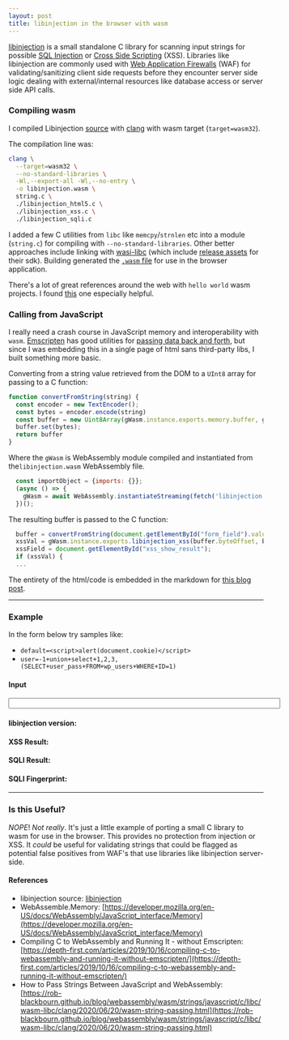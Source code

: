 ```yaml
---
layout: post
title: libinjection in the browser with wasm
---
```


[libinjection](https://github.com/libinjection/libinjection) is a small standalone C library for scanning input strings for possible [SQL Injection](https://en.wikipedia.org/wiki/SQL_injection) or [Cross Side Scripting](https://en.wikipedia.org/wiki/Cross-site_scripting) (XSS).  Libraries like libinjection are commonly used with [Web Application Firewalls](https://en.wikipedia.org/wiki/Web_application_firewall) (WAF) for validating/sanitizing client side requests before they encounter server side logic dealing with external/internal resources like database access or server side API calls.


### Compiling wasm

I compiled Libinjection [source](https://github.com/libinjection/libinjection) with [clang](https://clang.llvm.org/) with wasm target (`target=wasm32`).

The compilation line was:

```sh
clang \
  --target=wasm32 \
  --no-standard-libraries \
  -Wl,--export-all -Wl,--no-entry \
  -o libinjection.wasm \
  string.c \
  ./libinjection_html5.c \
  ./libinjection_xss.c \
  ./libinjection_sqli.c
```

I added a few C utilities from `libc` like `memcpy`/`strnlen` etc into a module (`string.c`) for compiling with `--no-standard-libraries`.  Other better approaches include linking with [wasi-libc](https://github.com/WebAssembly/wasi-libc) (which include [release assets](https://github.com/WebAssembly/wasi-sdk/releases) for their sdk).  Building generated the [`.wasm` file](https://github.com/tinselcity/tinselcity.github.io/blob/master/dat/blog/2023_2_26_Libinjection_Wasm/libinjection.wasm) for use in the browser application.

There's a lot of great references around the web with `hello world` wasm projects.  I found [this](https://depth-first.com/articles/2019/10/16/compiling-c-to-webassembly-and-running-it-without-emscripten/) one especially helpful.

### Calling from JavaScript

I really need a crash course in JavaScript memory and interoperability with `wasm`.  [Emscripten](https://emscripten.org/) has good utilities for [passing data back and forth](https://emscripten.org/docs/porting/connecting_cpp_and_javascript/Interacting-with-code.html#call-compiled-c-c-code-directly-from-javascript), but since I was embedding this in a single page of html sans third-party libs, I built something more basic.

Converting from a string value retrieved from the DOM to a `UInt8` array for passing to a C function:

```js
function convertFromString(string) {
  const encoder = new TextEncoder();
  const bytes = encoder.encode(string)
  const buffer = new Uint8Array(gWasm.instance.exports.memory.buffer, gMemory, bytes.byteLength + 1)
  buffer.set(bytes);
  return buffer
}
```

Where the `gWasm` is WebAssembly module compiled and instantiated from the`libinjection.wasm` WebAssembly file.

```js
  const importObject = {imports: {}};
  (async () => {
    gWasm = await WebAssembly.instantiateStreaming(fetch('libinjection.wasm'), importObject);
  })();
```

The resulting buffer is passed to the C function:

```js
  buffer = convertFromString(document.getElementById("form_field").value);
  xssVal = gWasm.instance.exports.libinjection_xss(buffer.byteOffset, buffer.length);
  xssField = document.getElementById("xss_show_result");
  if (xssVal) {
  ...
```

The entirety of the html/code is embedded in the markdown for [this blog post](https://raw.githubusercontent.com/tinselcity/tinselcity.github.io/master/_posts/2023-2-26-Libinjection-Wasm.md).

---

### Example

In the form below try samples like:

- `default=<script>alert(document.cookie)</script>`
- `user=-1+union+select+1,2,3,(SELECT+user_pass+FROM+wp_users+WHERE+ID=1)`

#### Input
<div>
<input id="form_field" size="64" type="text" onKeyPress="testOnKeyPress()" onKeyUp="testOnKeyPress()">
</div>

<div>
<h4>libinjection version: <span id="version_field"></span></h4>
<h4>XSS Result:       <span id="xss_show_result"></span></h4>
<h4>SQLI Result:      <span id="sqli_show_result"></span></h4>
<h4>SQLI Fingerprint: <span id="sqli_show_fingerprint"></span></h4>
</div>


<script>
// ---------------------------------------------------------
// create shared memory
// ---------------------------------------------------------
const gMemory = new WebAssembly.Memory({
  initial: 1024,
  maximum: 4096,
  shared: true,
});
// ---------------------------------------------------------
// import wasm
// ---------------------------------------------------------
let gWasm;
const importObject = {imports: {}};
(async () => {
  const response = await fetch("{{site.url}}/dat/blog/2023_2_26_Libinjection_Wasm/libinjection.wasm");
  const buffer = await response.arrayBuffer();
  gWasm = await WebAssembly.instantiate(buffer);
  display_version();
})();
// ---------------------------------------------------------
// convert from string
// ---------------------------------------------------------
function convertFromString(string) {
  const encoder = new TextEncoder();
  const bytes = encoder.encode(string)
  const buffer = new Uint8Array(gWasm.instance.exports.memory.buffer, gMemory, bytes.byteLength + 1)
  buffer.set(bytes);
  return buffer
}
// ---------------------------------------------------------
// create empty buffer
// ---------------------------------------------------------
function createBuffer(length) {
  const buffer = new Uint8Array(gWasm.instance.exports.memory.buffer, gMemory, length+1)
  return buffer
}
// ---------------------------------------------------------
// key press
// ---------------------------------------------------------
function testOnKeyPress() {
    let buffer = null;
    try {
      fingerprint = createBuffer(8);
      buffer = convertFromString(document.getElementById("form_field").value);
      // ---------------------------------------------------
      // xss test
      // ---------------------------------------------------
      xssVal = gWasm.instance.exports.libinjection_xss(buffer.byteOffset, buffer.length);
      xssField = document.getElementById("xss_show_result");
      if (xssVal) {
        xssField.innerText = "DETECTED";
        xssField.style.color = "red";
      }
      else {
        xssField.innerText = "OK";
        xssField.style.color = "green";
      }
      // ---------------------------------------------------
      // sqli test
      // ---------------------------------------------------
      sqliVal = gWasm.instance.exports.libinjection_sqli(buffer.byteOffset, buffer.length, fingerprint.byteOffset);
      sqliField = document.getElementById("sqli_show_result");
      sqliFingerPrint = document.getElementById("sqli_show_fingerprint");
      if (sqliVal) {
        sqliField.innerText = "DETECTED";
        sqliField.style.color = "red";
        sqliFingerPrint.innerText = fingerprint;
        sqliFingerPrint.style.color = "red";
      }
      else {
        sqliField.innerText = "OK";
        sqliField.style.color = "green";
        sqliFingerPrint.innerText = "NONE";
        sqliFingerPrint.style.color = "green";
      }
    } finally {
      delete buffer;
      delete fingerprint;
    }
}
// ---------------------------------------------------------
// display version
// ---------------------------------------------------------
function display_version() {
  var l_str = new Int8Array(
    gWasm.instance.exports.memory.buffer,
    gWasm.instance.exports.libinjection_version(),
    gWasm.instance.exports.libinjection_version_len()
  )
  let l_version = String.fromCharCode.apply(null, l_str);
  var versionField = document.getElementById("version_field");
  versionField.innerText = l_version;
  versionField.style.color = "blue";
};
</script>

---

### Is this Useful?

_NOPE_!  _Not really_.  It's just a little example of porting a small C library to wasm for use in the browser.  This provides no protection from injection or XSS.  It _could_ be useful for validating strings that could be flagged as potential false positives from WAF's that use libraries like libinjection server-side.


#### References
- libinjection source: [libinjection](https://github.com/libinjection/libinjection)
- WebAssemble.Memory: [https://developer.mozilla.org/en-US/docs/WebAssembly/JavaScript_interface/Memory](https://developer.mozilla.org/en-US/docs/WebAssembly/JavaScript_interface/Memory)
- Compiling C to WebAssembly and Running It - without Emscripten: [https://depth-first.com/articles/2019/10/16/compiling-c-to-webassembly-and-running-it-without-emscripten/](https://depth-first.com/articles/2019/10/16/compiling-c-to-webassembly-and-running-it-without-emscripten/)
- How to Pass Strings Between JavaScript and WebAssembly: [https://rob-blackbourn.github.io/blog/webassembly/wasm/strings/javascript/c/libc/wasm-libc/clang/2020/06/20/wasm-string-passing.html](https://rob-blackbourn.github.io/blog/webassembly/wasm/strings/javascript/c/libc/wasm-libc/clang/2020/06/20/wasm-string-passing.html)


